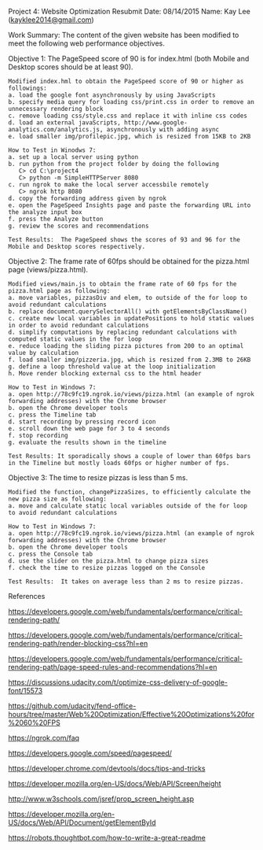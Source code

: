 
Project 4:  Website Optimization
Resubmit Date:  08/14/2015
Name:  Kay Lee (kayklee2014@gmail.com)

Work Summary:  The content of the given website has been modified to meet the following web performance objectives.   


Objective 1:  The PageSpeed score of 90 is for index.html (both Mobile and Desktop scores should be at least 90).

	Modified index.hml to obtain the PageSpeed score of 90 or higher as followings: 
	a. load the google font asynchronously by using JavaScripts
	b. specify media query for loading css/print.css in order to remove an unnecessary rendering block 
	c. remove loading css/style.css and replace it with inline css codes   
	d. load an external javaScripts, http://www.google-analytics.com/analytics.js, asynchronously with adding async
	e. load smaller img/profilepic.jpg, which is resized from 15KB to 2KB

	How to Test in Winodws 7:
	a. set up a local server using python
	b. run python from the project folder by doing the following
	   C> cd C:\project4
	   C> python -m SimpleHTTPServer 8080
	c. run ngrok to make the local server accessbile remotely
	   C> ngrok http 8080
	d. copy the forwarding address given by ngrok
	e. open the PageSpeed Insights page and paste the forwarding URL into the analyze input box
	f. press the Analyze button
	g. review the scores and recommendations 

	Test Results:  The PageSpeed shows the scores of 93 and 96 for the Mobile and Desktop scores respectively.   


Objective 2:  The frame rate of 60fps should be obtained for the pizza.html page (views/pizza.html).

	Modified views/main.js to obtain the frame rate of 60 fps for the pizza.html page as following:
	a. move variables, pizzasDiv and elem, to outside of the for loop to avoid redundant calculations
	b. replace document.querySelectorAll() with getElementsByClassName()
	c. create new local variables in updatePositions to hold static values in order to avoid redundant calculations  
	d. simplify computations by replacing redundant calculations with computed static values in the for loop
	e. reduce loading the sliding pizza pictures from 200 to an optimal value by calculation
	f. load smaller img/pizzeria.jpg, which is resized from 2.3MB to 26KB
	g. define a loop threshold value at the loop initialization
	h. Move render blocking external css to the html header

	How to Test in Windows 7:
	a. open http://78c9fc19.ngrok.io/views/pizza.html (an example of ngrok forwarding addresses) with the Chrome browser
	b. open the Chrome developer tools
	c. press the Timeline tab 
	d. start recording by pressing record icon
	e. scroll down the web page for 3 to 4 seconds
	f. stop recording
	g. evaluate the results shown in the timeline

	Test Results: It sporadically shows a couple of lower than 60fps bars in the Timeline but mostly loads 60fps or higher number of fps.  


Objective 3:  The time to resize pizzas is less than 5 ms.

	Modified the function, changePizzaSizes, to efficiently calculate the new pizza size as following:
	a. move and calculate static local variables outside of the for loop to avoid redundant calculations

	How to Test in Windows 7:
	a. open http://78c9fc19.ngrok.io/views/pizza.html (an example of ngrok forwarding addresses) with the Chrome browser
	b. open the Chrome developer tools
	c. press the Console tab
	d. use the slider on the pizza.html to change pizza sizes
	f. check the time to resize pizzas logged on the Console 

	Test Results:  It takes on average less than 2 ms to resize pizzas.  



References

https://developers.google.com/web/fundamentals/performance/critical-rendering-path/

https://developers.google.com/web/fundamentals/performance/critical-rendering-path/render-blocking-css?hl=en

https://developers.google.com/web/fundamentals/performance/critical-rendering-path/page-speed-rules-and-recommendations?hl=en

https://discussions.udacity.com/t/optimize-css-delivery-of-google-font/15573

https://github.com/udacity/fend-office-hours/tree/master/Web%20Optimization/Effective%20Optimizations%20for%2060%20FPS

https://ngrok.com/faq

https://developers.google.com/speed/pagespeed/

https://developer.chrome.com/devtools/docs/tips-and-tricks

https://developer.mozilla.org/en-US/docs/Web/API/Screen/height

http://www.w3schools.com/jsref/prop_screen_height.asp

https://developer.mozilla.org/en-US/docs/Web/API/Document/getElementById

https://robots.thoughtbot.com/how-to-write-a-great-readme





